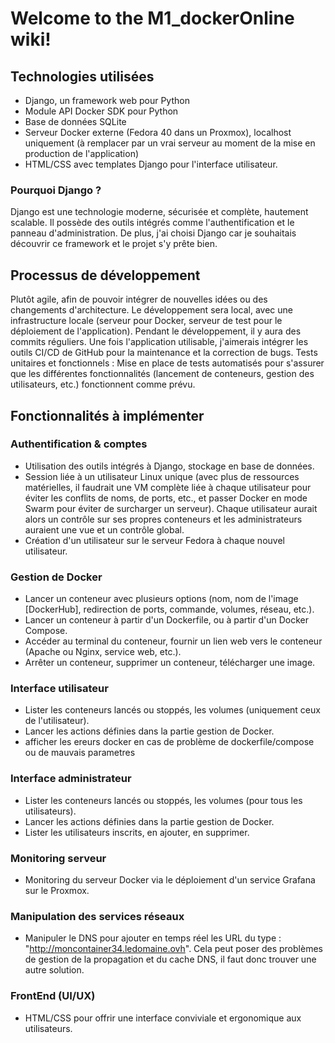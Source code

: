 # Welcome to the M1_dockerOnline wiki!

## Technologies utilisées

- Django, un framework web pour Python
- Module API Docker SDK pour Python
- Base de données SQLite
- Serveur Docker externe (Fedora 40 dans un Proxmox), localhost uniquement (à remplacer par un vrai serveur au moment de la mise en production de l'application)
- HTML/CSS avec templates Django pour l'interface utilisateur.

### Pourquoi Django ?
Django est une technologie moderne, sécurisée et complète, hautement scalable. Il possède des outils intégrés comme l'authentification et le panneau d'administration. De plus, j'ai choisi Django car je souhaitais découvrir ce framework et le projet s'y prête bien.

## Processus de développement

Plutôt agile, afin de pouvoir intégrer de nouvelles idées ou des changements d'architecture. Le développement sera local, avec une infrastructure locale (serveur pour Docker, serveur de test pour le déploiement de l'application). Pendant le développement, il y aura des commits réguliers. Une fois l'application utilisable, j'aimerais intégrer les outils CI/CD de GitHub pour la maintenance et la correction de bugs.
Tests unitaires et fonctionnels : Mise en place de tests automatisés pour s'assurer que les différentes fonctionnalités (lancement de conteneurs, gestion des utilisateurs, etc.) fonctionnent comme prévu.

## Fonctionnalités à implémenter

### Authentification & comptes

- Utilisation des outils intégrés à Django, stockage en base de données.
- Session liée à un utilisateur Linux unique (avec plus de ressources matérielles, il faudrait une VM complète liée à chaque utilisateur pour éviter les conflits de noms, de ports, etc., et passer Docker en mode Swarm pour éviter de surcharger un serveur).  Chaque utilisateur aurait alors un contrôle sur ses propres conteneurs et les administrateurs auraient une vue et un contrôle global.
- Création d'un utilisateur sur le serveur Fedora à chaque nouvel utilisateur.

### Gestion de Docker

- Lancer un conteneur avec plusieurs options (nom, nom de l'image [DockerHub], redirection de ports, commande, volumes, réseau, etc.).
- Lancer un conteneur à partir d'un Dockerfile, ou à partir d'un Docker Compose.
- Accéder au terminal du conteneur, fournir un lien web vers le conteneur (Apache ou Nginx, service web, etc.).
- Arrêter un conteneur, supprimer un conteneur, télécharger une image.

### Interface utilisateur

- Lister les conteneurs lancés ou stoppés, les volumes (uniquement ceux de l'utilisateur).
- Lancer les actions définies dans la partie gestion de Docker.
- afficher les ereurs docker en cas de problème de dockerfile/compose ou de mauvais parametres 

### Interface administrateur

- Lister les conteneurs lancés ou stoppés, les volumes (pour tous les utilisateurs).
- Lancer les actions définies dans la partie gestion de Docker.
- Lister les utilisateurs inscrits, en ajouter, en supprimer.

### Monitoring serveur

- Monitoring du serveur Docker via le déploiement d'un service Grafana sur le Proxmox.

### Manipulation des services réseaux

- Manipuler le DNS pour ajouter en temps réel les URL du type : "http://moncontainer34.ledomaine.ovh". Cela peut poser des problèmes de gestion de la propagation et du cache DNS, il faut donc trouver une autre solution.

### FrontEnd (UI/UX)
- HTML/CSS pour offrir une interface conviviale et ergonomique aux utilisateurs.
